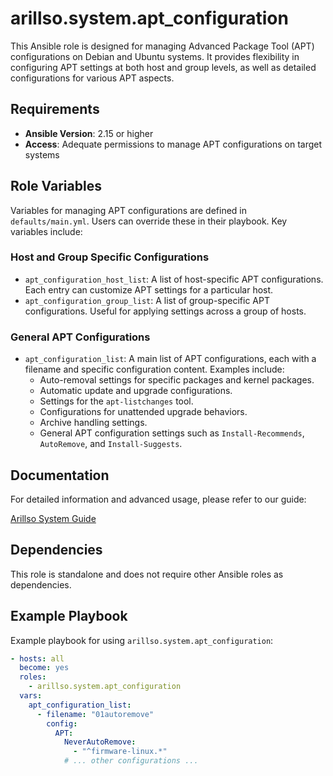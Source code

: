 # arillso.system.apt_configuration

This Ansible role is designed for managing Advanced Package Tool (APT) configurations on Debian and Ubuntu systems.
It provides flexibility in configuring APT settings at both host and group levels, as well as detailed configurations for various APT aspects.

## Requirements

- **Ansible Version**: 2.15 or higher
- **Access**: Adequate permissions to manage APT configurations on target systems

## Role Variables

Variables for managing APT configurations are defined in `defaults/main.yml`. Users can override these in their playbook. Key variables include:

### Host and Group Specific Configurations

- `apt_configuration_host_list`: A list of host-specific APT configurations. Each entry can customize APT settings for a particular host.
- `apt_configuration_group_list`: A list of group-specific APT configurations. Useful for applying settings across a group of hosts.

### General APT Configurations

- `apt_configuration_list`: A main list of APT configurations, each with a filename and specific configuration content. Examples include:
  - Auto-removal settings for specific packages and kernel packages.
  - Automatic update and upgrade configurations.
  - Settings for the `apt-listchanges` tool.
  - Configurations for unattended upgrade behaviors.
  - Archive handling settings.
  - General APT configuration settings such as `Install-Recommends`, `AutoRemove`, and `Install-Suggests`.

## Documentation

For detailed information and advanced usage, please refer to our guide:

[Arillso System Guide](https://guide.arillso.io/collections/arillso/system/apt_configuration.html#ansible-collections-arillso-system-apt-configuration-role)

## Dependencies

This role is standalone and does not require other Ansible roles as dependencies.

## Example Playbook

Example playbook for using `arillso.system.apt_configuration`:

```yaml
- hosts: all
  become: yes
  roles:
    - arillso.system.apt_configuration
  vars:
    apt_configuration_list:
      - filename: "01autoremove"
        config:
          APT:
            NeverAutoRemove:
              - "^firmware-linux.*"
            # ... other configurations ...
```
